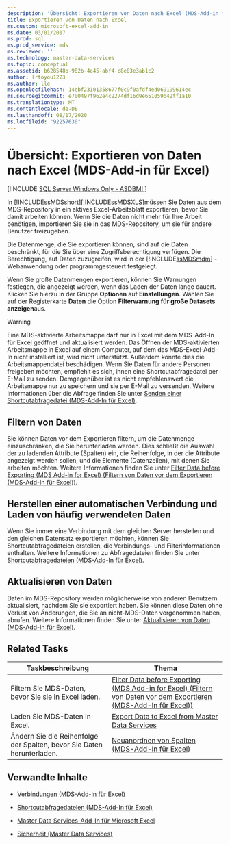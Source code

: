 ```yaml
---
description: 'Übersicht: Exportieren von Daten nach Excel (MDS-Add-in für Excel)'
title: Exportieren von Daten nach Excel
ms.custom: microsoft-excel-add-in
ms.date: 03/01/2017
ms.prod: sql
ms.prod_service: mds
ms.reviewer: ''
ms.technology: master-data-services
ms.topic: conceptual
ms.assetid: b628548b-982b-4e45-abf4-c8e83e3ab1c2
author: lrtoyou1223
ms.author: lle
ms.openlocfilehash: 14ebf23101358677f0c9f0afdf4ed069199614ec
ms.sourcegitcommit: e700497f962e4c2274df16d9e651059b42ff1a10
ms.translationtype: MT
ms.contentlocale: de-DE
ms.lasthandoff: 08/17/2020
ms.locfileid: "92257630"
---
```

# <a name="overview-exporting-data-to-excel-mds-add-in-for-excel"></a>Übersicht: Exportieren von Daten nach Excel (MDS-Add-in für Excel)

[!INCLUDE [SQL Server Windows Only - ASDBMI ](../../includes/applies-to-version/sql-windows-only-asdbmi.md)]

  In [!INCLUDE[ssMDSshort](../../includes/ssmdsshort-md.md)][!INCLUDE[ssMDSXLS](../../includes/ssmdsxls-md.md)]müssen Sie Daten aus dem MDS-Repository in ein aktives Excel-Arbeitsblatt exportieren, bevor Sie damit arbeiten können. Wenn Sie die Daten nicht mehr für Ihre Arbeit benötigen, importieren Sie sie in das MDS-Repository, um sie für andere Benutzer freizugeben.  
  
 Die Datenmenge, die Sie exportieren können, sind auf die Daten beschränkt, für die Sie über eine Zugriffsberechtigung verfügen. Die Berechtigung, auf Daten zuzugreifen, wird in der [!INCLUDE[ssMDSmdm](../../includes/ssmdsmdm-md.md)] -Webanwendung oder programmgesteuert festgelegt.  
  
 Wenn Sie große Datenmengen exportieren, können Sie Warnungen festlegen, die angezeigt werden, wenn das Laden der Daten lange dauert. Klicken Sie hierzu in der Gruppe **Optionen** auf **Einstellungen**. Wählen Sie auf der Registerkarte **Daten** die Option **Filterwarnung für große Datasets anzeigen**aus.  
  
> [!WARNING]  
>  Eine MDS-aktivierte Arbeitsmappe darf nur in Excel mit dem MDS-Add-In für Excel geöffnet und aktualisiert werden. Das Öffnen der MDS-aktivierten Arbeitsmappe in Excel auf einem Computer, auf dem das MDS-Excel-Add-In nicht installiert ist, wird nicht unterstützt. Außerdem könnte dies die Arbeitsmappendatei beschädigen. Wenn Sie Daten für andere Personen freigeben möchten, empfiehlt es sich, ihnen eine Shortcutabfragedatei per E-Mail zu senden. Demgegenüber ist es nicht empfehlenswert die Arbeitsmappe nur zu speichern und sie per E-Mail zu versenden. Weitere Informationen über die Abfrage finden Sie unter [Senden einer Shortcutabfragedatei &#40;MDS-Add-In für Excel&#41;](../../master-data-services/microsoft-excel-add-in/email-a-shortcut-query-file-mds-add-in-for-excel.md).  
  
## <a name="filtering-data"></a>Filtern von Daten  
 Sie können Daten vor dem Exportieren filtern, um die Datenmenge einzuschränken, die Sie herunterladen werden. Dies schließt die Auswahl der zu ladenden Attribute (Spalten) ein, die Reihenfolge, in der die Attribute angezeigt werden sollen, und die Elemente (Datenzeilen), mit denen Sie arbeiten möchten. Weitere Informationen finden Sie unter [Filter Data before Exporting &#40;MDS Add-in for Excel&#41; (Filtern von Daten vor dem Exportieren (MDS-Add-In für Excel))](../../master-data-services/microsoft-excel-add-in/filter-data-before-exporting-mds-add-in-for-excel.md).  
  
## <a name="connect-automatically-and-load-frequently-used-data"></a>Herstellen einer automatischen Verbindung und Laden von häufig verwendeten Daten  
 Wenn Sie immer eine Verbindung mit dem gleichen Server herstellen und den gleichen Datensatz exportieren möchten, können Sie Shortcutabfragedateien erstellen, die Verbindungs- und Filterinformationen enthalten. Weitere Informationen zu Abfragedateien finden Sie unter [Shortcutabfragedateien &#40;MDS-Add-In für Excel&#41;](../../master-data-services/microsoft-excel-add-in/shortcut-query-files-mds-add-in-for-excel.md).  
  
## <a name="refreshing-data"></a>Aktualisieren von Daten  
 Daten im MDS-Repository werden möglicherweise von anderen Benutzern aktualisiert, nachdem Sie sie exportiert haben. Sie können diese Daten ohne Verlust von Änderungen, die Sie an nicht-MDS-Daten vorgenommen haben, abrufen. Weitere Informationen finden Sie unter [Aktualisieren von Daten &#40;MDS-Add-In für Excel&#41;](../../master-data-services/microsoft-excel-add-in/refreshing-data-mds-add-in-for-excel.md).  
  
## <a name="related-tasks"></a>Related Tasks  
  
|Taskbeschreibung|Thema|  
|----------------------|-----------|  
|Filtern Sie MDS-Daten, bevor Sie sie in Excel laden.|[Filter Data before Exporting &#40;MDS Add-in for Excel&#41; (Filtern von Daten vor dem Exportieren (MDS-Add-In für Excel))](../../master-data-services/microsoft-excel-add-in/filter-data-before-exporting-mds-add-in-for-excel.md)|  
|Laden Sie MDS-Daten in Excel.|[Export Data to Excel from Master Data Services](../../master-data-services/microsoft-excel-add-in/export-data-to-excel-from-master-data-services.md)|  
|Ändern Sie die Reihenfolge der Spalten, bevor Sie Daten herunterladen.|[Neuanordnen von Spalten &#40;MDS-Add-In für Excel&#41;](../../master-data-services/microsoft-excel-add-in/reorder-columns-mds-add-in-for-excel.md)|  
  
## <a name="related-content"></a>Verwandte Inhalte  
  
-   [Verbindungen &#40;MDS-Add-In für Excel&#41;](../../master-data-services/microsoft-excel-add-in/connections-mds-add-in-for-excel.md)  
  
-   [Shortcutabfragedateien &#40;MDS-Add-In für Excel&#41;](../../master-data-services/microsoft-excel-add-in/shortcut-query-files-mds-add-in-for-excel.md)  
  
-   [Master Data Services-Add-In für Microsoft Excel](../../master-data-services/microsoft-excel-add-in/master-data-services-add-in-for-microsoft-excel.md)  
  
-   [Sicherheit &#40;Master Data Services&#41;](../../master-data-services/security-master-data-services.md)  
  
  
